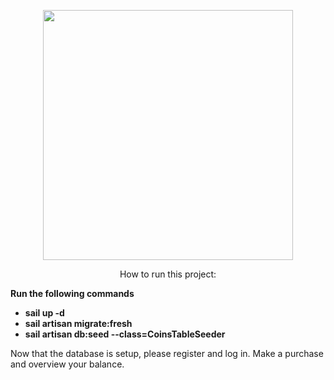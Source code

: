 <p align="center"><a href="https://laravel.com" target="_blank"><img src="https://raw.githubusercontent.com/laravel/art/master/logo-lockup/5%20SVG/2%20CMYK/1%20Full%20Color/laravel-logolockup-cmyk-red.svg" width="400"></a></p>

<p align="center">
How to run this project:
</p>

**Run the following commands**
- **sail up -d**
- **sail artisan migrate:fresh**
- **sail artisan db:seed --class=CoinsTableSeeder**

Now that the database is setup, please register and log in.
Make a purchase and overview your balance.
